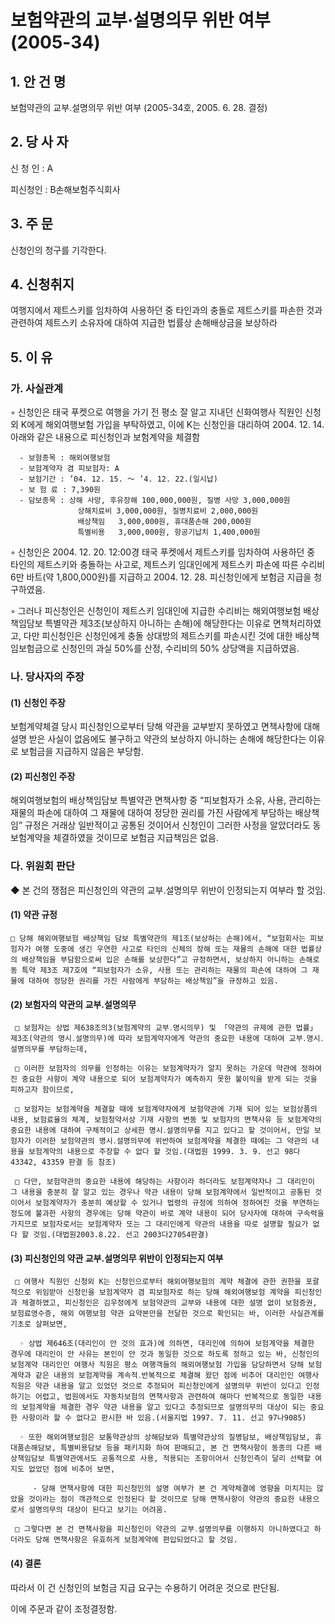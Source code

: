 # 보험약관의 교부·설명의무 위반 여부(2005-34)


## 1. 안 건 명
보험약관의 교부․설명의무 위반 여부
(2005-34호, 2005. 6. 28. 결정)

## 2. 당 사 자

신 청 인 : A

피신청인 : B손해보험주식회사 

## 3. 주    문

신청인의 청구를 기각한다. 

## 4. 신청취지

여행지에서 제트스키를 임차하여 사용하던 중 타인과의 충돌로 제트스키를 파손한 것과 관련하여 제트스키 소유자에 대하여 지급한 법률상 손해배상금을 보상하라

## 5. 이   유
  
### 가. 사실관계

   ◦ 신청인은 태국 푸켓으로 여행을 가기 전 평소 잘 알고 지내던 신화여행사 직원인 신청외 K에게 해외여행보험 가입을 부탁하였고, 이에 K는 신청인을 대리하여 2004. 12. 14. 아래와 같은 내용으로 피신청인과 보험계약을 체결함 
  
      - 보험종목 : 해외여행보험
      - 보험계약자 겸 피보험자: A
      - 보험기간 : ’04. 12. 15. ～ ’4. 12. 22.(일시납)
      - 보 험 료 : 7,390원
      - 담보종목 : 상해 사망, 후유장해 100,000,000원, 질병 사망 3,000,000원 
                   상해치료비 3,000,000원, 질병치료비 2,000,000원
                   배상책임   3,000,000원, 휴대품손해 200,000원
                   특별비용   3,000,000원, 항공기납치 1,400,000원            
      
 ◦ 신청인은 2004. 12. 20. 12:00경 태국 푸켓에서 제트스키를 임차하여 사용하던 중 타인의 제트스키와 충돌하는 사고로, 제트스키 임대인에게 제트스키 파손에 따른 수리비 6만 바트(약 1,800,000원)를 지급하고 2004. 12. 28. 피신청인에게 보험금 지급을 청구하였음.

 ◦ 그러나 피신청인은 신청인이 제트스키 임대인에 지급한 수리비는 해외여행보험 배상책임담보 특별약관 제3조(보상하지 아니하는 손해)에 해당한다는 이유로 면책처리하였고, 다만 피신청인은 신청인에게 충돌 상대방의 제트스키를 파손시킨 것에 대한 배상책임보험금으로 신청인의 과실 50%를 산정, 수리비의 50% 상당액을 지급하였음.

### 나. 당사자의 주장

####  (1) 신청인 주장

보험계약체결 당시 피신청인으로부터 당해 약관을 교부받지 못하였고 면책사항에 대해 설명 받은 사실이 없음에도 불구하고 약관의 보상하지 아니하는 손해에 해당한다는 이유로 보험금을 지급하지 않음은 부당함. 

####  (2) 피신청인 주장

해외여행보험의 배상책임담보 특별약관 면책사항 중 “피보험자가 소유, 사용, 관리하는 재물의 파손에 대하여 그 재물에 대하여 정당한 권리를 가진 사람에게 부담하는 배상책임” 규정은 거래상 일반적이고 공통된 것이어서 신청인이 그러한 사정을 알았더라도 동 보험계약을 체결하였을 것이므로 보험금 지급책임은 없음.
     

###  다. 위원회 판단

   ◆ 본 건의 쟁점은 피신청인의 약관의 교부․설명의무 위반이 인정되는지 여부라 할 것임.

####   (1) 약관 규정

    □ 당해 해외여행보험 배상책임 담보 특별약관의 제1조(보상하는 손해)에서, “보험회사는 피보험자가 여행 도중에 생긴 우연한 사고로 타인의 신체의 장해 또는 재물의 손해에 대한 법률상의 배상책임을 부담함으로써 입은 손해를 보상한다”고 규정하면서, 보상하지 아니하는 손해로 동 특약 제3조 제7호에 “피보험자가 소유, 사용 또는 관리하는 재물의 파손에 대하여 그 재물에 대하여 정당한 권리를 가진 사람에게 부담하는 배상책임”을 규정하고 있음.  


####   (2) 보험자의 약관의 교부․설명의무

     □ 보험자는 상법 제638조의3(보험계약의 교부․명시의무) 및 「약관의 규제에 관한 법률」 제3조(약관의 명시․설명의무)에 따라 보험계약자에게 약관의 중요한 내용에 대하여 교부․명시․설명의무를 부담하는데,

     □ 이러한 보험자의 의무를 인정하는 이유는 보험계약자가 알지 못하는 가운데 약관에 정하여진 중요한 사항이 계약 내용으로 되어 보험계약자가 예측하지 못한 불이익을 받게 되는 것을 피하고자 함이므로,

     □ 보험자는 보험계약을 체결할 때에 보험계약자에게 보험약관에 기재 되어 있는 보험상품의 내용, 보험료율의 체계, 보험청약서상 기재 사항의 변동 및 보험자의 면책사유 등 보험계약의 중요한 내용에 대하여 구체적이고 상세한 명시․설명의무를 지고 있다고 할 것이어서, 만일 보험자가 이러한 보험약관의 명시․설명의무에 위반하여 보험계약을 체결한 때에는 그 약관의 내용을 보험계약의 내용으로 주장할 수 없다 할 것임.(대법원 1999. 3. 9. 선고 98다43342, 43359 판결 등 참조) 

     □ 다만, 보험약관의 중요한 내용에 해당하는 사항이라 하더라도 보험계약자나 그 대리인이 그 내용을 충분히 잘 알고 있는 경우나 약관 내용이 당해 보험계약에서 일반적이고 공통된 것이어서 보험계약자가 충분히 예상할 수 있거나 법령의 규정에 의하여 정하여진 것을 부연하는 정도에 불과한 사항의 경우에는 당해 약관이 바로 계약 내용이 되어 당사자에 대하여 구속력을 가지므로 보험자로서는 보험계약자 또는 그 대리인에게 약관의 내용을 따로 설명할 필요가 없다 할 것임.(대법원2003.8.22. 선고 2003다27054판결)

####   (3) 피신청인의 약관 교부․설명의무 위반이 인정되는지 여부

     □ 여행사 직원인 신청외 K는 신청인으로부터 해외여행보험의 계약 체결에 관한 권한을 포괄적으로 위임받아 신청인을 보험계약자 겸 피보험자로 하는 당해 해외여행보험 계약을 피신청인과 체결하였고, 피신청인은 김우정에게 보험약관의 교부와 내용에 대한 설명 없이 보험증권, 보험료영수증, 해외 여행보험 약관 요약본만을 전달한 것으로 확인되는 바, 이러한 사실관계를 기초로 살펴보면, 

      ◦ 상법 제646조(대리인이 안 것의 효과)에 의하면, 대리인에 의하여 보험계약을 체결한 경우에 대리인이 안 사유는 본인이 안 것과 동일한 것으로 하도록 정하고 있는 바, 신청인의 보험계약 대리인인 여행사 직원은 평소 여행객들의 해외여행보험 가입을 담당하면서 당해 보험계약과 같은 내용의 보험계약을 계속적․반복적으로 체결해 왔던 점에 비추어 대리인인 여행사직원은 약관 내용을 알고 있었던 것으로 추정되어 피신청인에게 설명의무 위반이 있다고 인정하기는 어렵고, 법원에서도 자동차보험의 면책사항과 관련하여 해마다 반복적으로 동일한 내용의 보험계약을 체결한 경우 약관 내용을 알고 있다고 추정되므로 설명의무의 대상이 되는 중요한 사항이라 할 수 없다고 판시한 바 있음.(서울지법 1997. 7. 11. 선고 97나9085)

      ◦ 또한 해외여행보험은 보통약관상의 상해담보와 특별약관상의 질병담보, 배상책임담보, 휴대품손해담보, 특별비용담보 등을 패키지화 하여 판매되고, 본 건 면책사항이 동종의 다른 배상책임담보 특별약관에서도 공통적으로 사용, 적용되는 조항이어서 신청인측이 달리 선택할 여지도 없었던 점에 비추어 보면,    

         - 당해 면책사항에 대한 피신청인의 설명 여부가 본 건 계약체결에 영향을 미치지는 않았을 것이라는 점이 객관적으로 인정된다 할 것이므로 당해 면책사항이 약관의 중요한 내용으로서 설명의무의 대상이 된다고 보기는 어려움.

     □ 그렇다면 본 건 면책사항을 피신청인이 약관의 교부․설명의무를 이행하지 아니하였다고 하더라도 당해 면책사항은 유효하게 보험계약에 편입되었다고 할 것임.


####   (4) 결론

따라서 이 건 신청인의 보험금 지급 요구는 수용하기 어려운 것으로 판단됨.  

이에 주문과 같이 조정결정함. 